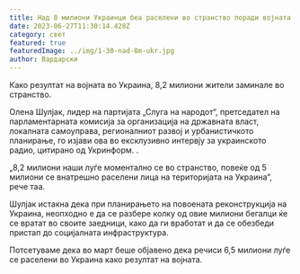 ```yaml
---
title: Над 8 милиони Украинци беа раселени во странство поради војната
date: 2023-06-27T11:30:14.428Z
category: свет
featured: true
featuredImage: ../img/1-30-nad-8m-ukr.jpg
author: Вардарски
---
```

Како резултат на војната во Украина, 8,2 милиони жители заминале во странство.

Олена Шулјак, лидер на партијата „Слуга на народот“, претседател на парламентарната комисија за организација на државната власт, локалната самоуправа, регионалниот развој и урбанистичкото планирање, го изјави ова во ексклузивно интервју за украинското радио, цитирано од Укринформ. .

„8,2 милиони наши луѓе моментално се во странство, повеќе од 5 милиони се внатрешно раселени лица на територијата на Украина“, рече таа.

Шулјак истакна дека при планирањето на повоената реконструкција на Украина, неопходно е да се разбере колку од овие милиони бегалци ќе се вратат во своите заедници, како да ги вработат и да се обезбеди пристап до социјалната инфраструктура.

Потсетуваме дека во март беше објавено дека речиси 6,5 милиони луѓе се раселени во Украина како резултат на војната.
